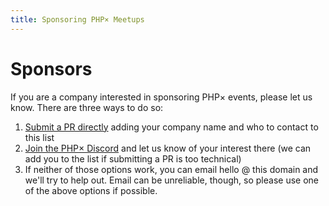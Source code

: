 ```yaml
---
title: Sponsoring PHP× Meetups
---
```


# Sponsors

If you are a company interested in sponsoring PHP× events, please let us know. There
are three ways to do so:

1. [Submit a PR directly](https://github.com/phpx-foundation/website/blob/main/resources/markdown/sponsors.md)
   adding your company name and who to contact to this list
2. [Join the PHP× Discord](https://discord.gg/wMy6Eeuwbu) and let us know of your interest there (we can
   add you to the list if submitting a PR is too technical)
3. If neither of those options work, you can email hello @ this domain and we'll try to help out. Email
   can be unreliable, though, so please use one of the above options if possible.
